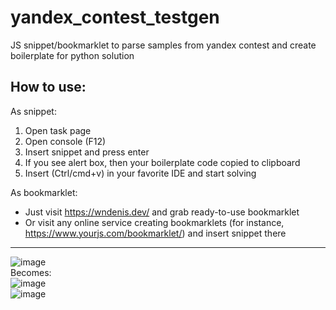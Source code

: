 # yandex_contest_testgen
JS snippet/bookmarklet to parse samples from yandex contest and create boilerplate for python solution  

## How to use:
As snippet:
1) Open task page
2) Open console (F12)
3) Insert snippet and press enter
4) If you see alert box, then your boilerplate code copied to clipboard
5) Insert (Ctrl/cmd+v) in your favorite IDE and start solving
  
As bookmarklet:
* Just visit https://wndenis.dev/ and grab ready-to-use bookmarklet
* Or visit any online service creating bookmarklets (for instance, https://www.yourjs.com/bookmarklet/) and insert snippet there  
  
---  

![image](https://user-images.githubusercontent.com/23201104/209682562-e5e9c960-9a73-4dcb-8b18-37125fc27388.png)  
Becomes:  
![image](https://user-images.githubusercontent.com/23201104/209682668-973ecb1d-be66-478b-89cc-7dbf96254b1b.png)  
![image](https://user-images.githubusercontent.com/23201104/209682649-cf1f4a14-93c9-48b1-ade5-6842e2abbce5.png)
